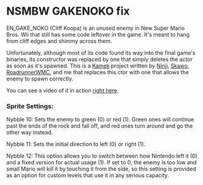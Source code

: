 # NSMBW GAKENOKO fix

EN_GAKE_NOKO (Cliff Koopa) is an unused enemy in New Super Mario Bros. Wii that still has some code leftover in the game. It's meant to hang from cliff edges and shimmy across them.

Unfortunately, although most of its code found its way into the final game's binaries, its constructor was replaced by one that simply deletes the actor as soon as it's spawned. This is a [Kamek](https://github.com/Treeki/Kamek) project written by [Ninji](https://github.com/Treeki/), [Skawo](https://github.com/skawo), [RoadrunnerWMC](https://github.com/RoadrunnerWMC), and me that replaces this ctor with one that allows the enemy to spawn correctly.

You can see a video of it in action [right here](https://www.youtube.com/watch?v=8M9K124EkuE).

### Sprite Settings:

Nybble 10: Sets the enemy to green (0) or red (1). Green ones will continue past the ends of the rock and fall off, and red ones turn around and go the other way instead.

Nybble 11: Sets the initial direction to left (0) or right (1).

Nybble 12: This option allows you to switch between how Nintendo left it (0) and a fixed version for actual usage (1). If set to 0, the enemy is too low and small Mario will kill it by touching it from the side, so this setting is provided as an option for custom levels that use it in any serious capacity.
